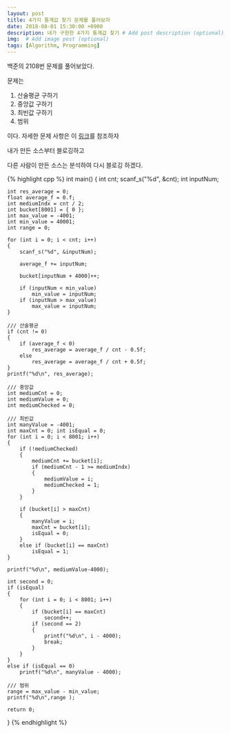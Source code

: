 ```yaml
---
layout: post
title: 4가지 통계값 찾기 문제를 풀어보자
date: 2018-08-01 15:30:00 +0900
description: 내가 구현한 4가지 통계값 찾기 # Add post description (optional)
img:  # Add image post (optional)
tags: [Algorithm, Programming]
---
```


백준의 2108번 문제를 풀어보았다.

문제는
1. 산술평균 구하기
2. 중앙값 구하기
3. 최빈값 구하기
4. 범위

이다.
자세한 문제 사항은 이 [링크](https://www.acmicpc.net/problem/2108)를 참조하자

내가 만든 소스부터 블로깅하고

다른 사람이 만든 소스는 분석하여 다시 블로깅 하겠다.

{% highlight cpp %}
int main()
{
	int cnt; scanf_s("%d", &cnt);
	int inputNum;

	int res_average = 0;
	float average_f = 0.f;
	int mediumIndx = cnt / 2;
	int bucket[8001] = { 0 };
	int max_value = -4001;
	int min_value = 40001;
	int range = 0;

	for (int i = 0; i < cnt; i++)
	{
		scanf_s("%d", &inputNum);

		average_f += inputNum;

		bucket[inputNum + 4000]++;
		
		if (inputNum < min_value)
			min_value = inputNum;
		if (inputNum > max_value)
			max_value = inputNum;
	}

	/// 산술평균
	if (cnt != 0)
	{
		if (average_f < 0)
			res_average = average_f / cnt - 0.5f;
		else
			res_average = average_f / cnt + 0.5f;
	}
	printf("%d\n", res_average);

	/// 중앙값
	int mediumCnt = 0;
	int mediumValue = 0;
	int mediumChecked = 0;

	/// 최빈값
	int manyValue = -4001;
	int maxCnt = 0; int isEqual = 0;
	for (int i = 0; i < 8001; i++)
	{
		if (!mediumChecked)
		{
			mediumCnt += bucket[i];
			if (mediumCnt - 1 >= mediumIndx)
			{
				mediumValue = i;
				mediumChecked = 1;
			}
		}

		if (bucket[i] > maxCnt)
		{
			manyValue = i;
			maxCnt = bucket[i];
			isEqual = 0;
		}
		else if (bucket[i] == maxCnt)
			isEqual = 1;
	}

	printf("%d\n", mediumValue-4000);

	int second = 0;
	if (isEqual)
	{
		for (int i = 0; i < 8001; i++)
		{
			if (bucket[i] == maxCnt)
				second++;
			if (second == 2)
			{
				printf("%d\n", i - 4000);
				break;
			}
		}
	}
	else if (isEqual == 0)
		printf("%d\n", manyValue - 4000);

	/// 범위
	range = max_value - min_value;
	printf("%d\n",range );

	return 0;
}
{% endhighlight %}